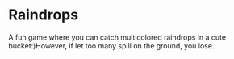 Raindrops
=========

A fun game where you can catch multicolored raindrops in a cute bucket:)However, if let too many spill on the ground, you lose.
